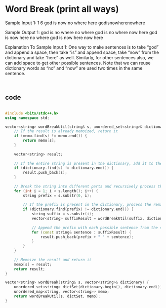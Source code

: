 # Word Break (print all ways)

Sample Input 1:
1
6
god is now no where here
godisnowherenowhere


Sample Output 1:
god is no where no where
god is no where now here
god is now here no where
god is now here now here


Explanation To Sample Input 1:
One way to make sentences is to take “god” and append a space, then take “is”  and append space, take “now” from the dictionary and take “here” as well. 
Similarly, for other sentences also, we can add space to get other possible sentences. Note that we can reuse dictionary words as “no” and “now” are used two times in the same sentence.


```md



```

## code
```cpp

#include <bits/stdc++.h> 
using namespace std;

vector<string> wordBreakUtil(string& s, unordered_set<string>& dictionary, unordered_map<string, vector<string>>& memo) {
    // If the result is already memoized, return it
    if (memo.find(s) != memo.end()) {
        return memo[s];
    }
    
    vector<string> result;
    
    // If the entire string is present in the dictionary, add it to the result
    if (dictionary.find(s) != dictionary.end()) {
        result.push_back(s);
    }
    
    // Break the string into different parts and recursively process them
    for (int i = 1; i < s.length(); i++) {
        string prefix = s.substr(0, i);
        
        // If the prefix is present in the dictionary, process the remaining string
        if (dictionary.find(prefix) != dictionary.end()) {
            string suffix = s.substr(i);
            vector<string> suffixResult = wordBreakUtil(suffix, dictionary, memo);
            
            // Append the prefix with each possible sentence from the suffix
            for (const string& sentence : suffixResult) {
                result.push_back(prefix + " " + sentence);
            }
        }
    }
    
    // Memoize the result and return it
    memo[s] = result;
    return result;
}

vector<string> wordBreak(string& s, vector<string>& dictionary) {
    unordered_set<string> dictSet(dictionary.begin(), dictionary.end());
    unordered_map<string, vector<string>> memo;
    return wordBreakUtil(s, dictSet, memo);
}


```